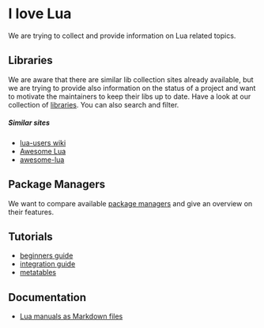 # I love Lua

We are trying to collect and provide information on Lua related topics.

## Libraries

We are aware that there are similar lib collection sites already available, but we are trying to
provide also information on the status of a project and want to motivate the maintainers to keep
their libs up to date. Have a look at our collection of [libraries](libraries/libraries.html). You
can also search and filter.

##### Similar sites
- [lua-users wiki](http://lua-users.org/wiki/LibrariesAndBindings)
- [Awesome Lua](https://github.com/LewisJEllis/awesome-lua)
- [awesome-lua](https://github.com/uhub/awesome-lua)

## Package Managers

We want to compare available [package managers](package_managers/package_managers.md) and give an
overview on their features.

## Tutorials
- [beginners guide](https://github.com/pohka/Lua-Beginners-Guide)
- [integration guide](https://lua.msys.ch/lua-integration-guide.html)
- [metatables](tutorials/metatables/metatables.md)

## Documentation
- [Lua manuals as Markdown files](https://github.com/axa-dev/lua-plaintext-docs)

